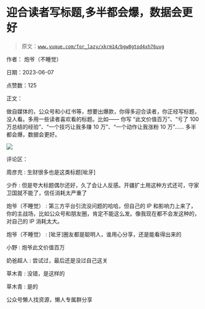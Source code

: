 # 迎合读者写标题,多半都会爆，数据会更好

> 原文：[`www.yuque.com/for_lazy/xkrm14/bgw8gtod4xh76uvg`](https://www.yuque.com/for_lazy/xkrm14/bgw8gtod4xh76uvg)



作者： 炮爷（不睡觉）



日期：2023-06-07



点赞数：125



正文：



做自媒体的，公众号和小红书等，想要出爆款，你得多迎合读者，你正经写标题，没人看。多用一些读者喜欢看的标题。比如—— 你写 “此文价值百万”、“亏了 100 万总结的经验”、“一个技巧让我多赚 10 万”、“一个动作让我涨粉 10 万”…… 多半都会爆，数据会更好。



![](img/cfd5d777c273cf254447596ba3d8f30a.png)



评论区：



周彦充 : 生财很多也是这类标题[呲牙]



少乔 : 但是夸大标题偶尔还好，久了会让人反感。开疆扩土用这种方式还可，守家卫国就不能了，信任消耗太严重了



炮爷（不睡觉） : 第三方平台引流没问题的哈哈，但自己的 IP 和影响力上来了，你的主战场，比如公众号和朋友圈，肯定不能这么发。像我现在都不会发这种的，对自己的 IP 消耗太大。



炮爷（不睡觉） : [呲牙]圈友都是聪明人，谁用心分享，还是能看得出来的



小野 : 炮爷此文价值百万



奶爸超人 : 尝试过，最后还是没过自己这关



草木青 : 没错，是这样的



草木青 : 是的



公众号懒人找资源，懒人专属群分享

